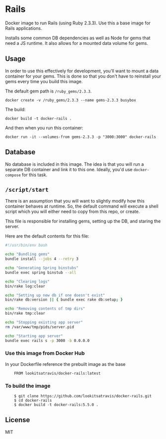 # Rails

Docker image to run Rails (using Ruby 2.3.3). Use this a base image for Rails applications.

Installs some common DB dependencies as well as Node for gems that need a JS runtime.
It also allows for a mounted data volume for gems.

## Usage

In order to use this effectively for development, you'll want to mount a data container
for your gems. This is done so that you don't have to reinstall your gems every time you
build this image.

The default gem path is `/ruby_gems/2.3.3`.

`docker create -v /ruby_gems/2.3.3 --name gems-2.3.3 busybox`

The build:

`docker build -t docker-rails .`

And then when you run this container:

`docker run -it --volumes-from gems-2.3.3 -p "3000:3000" docker-rails`

## Database

No database is included in this image. The idea is that you will run a separate DB container
and link it to this one. Ideally, you'd use `docker-compose` for this task.

## `/script/start`

There is an assumption that you will want to slightly modify how this container
behaves at runtime. So, the default command will execute a shell script which you
will either need to copy from this repo, or create.

This file is responsible for installing gems, setting up the DB, and staring the server.

Here are the default contents for this file:

```sh
#!/usr/bin/env bash

echo "Bundling gems"
bundle install --jobs 4 --retry 3

echo "Generating Spring binstubs"
bundle exec spring binstub --all

echo "Clearing logs"
bin/rake log:clear

echo "Setting up new db if one doesn't exist"
bin/rake db:version || { bundle exec rake db:setup; }

echo "Removing contents of tmp dirs"
bin/rake tmp:clear

echo "Stopping existing app server"
rm /var/www/tmp/pids/server.pid

echo "Starting app server"
bundle exec rails s -p 3000 -b 0.0.0.0
```

### Use this image from Docker Hub

In your Dockerfile reference the prebuilt image as the base

		FROM lookitsatravis/docker-rails:latest

### To build the image

		$ git clone https://github.com/lookitsatravis/docker-rails.git
		$ cd docker-rails
		$ docker build -t docker-rails:5.5.0 .

## License

MIT
